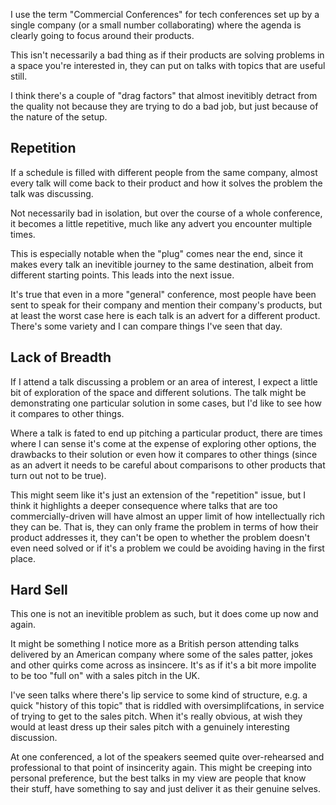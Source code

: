 I use the term "Commercial Conferences" for tech conferences set up by a single company (or a small number collaborating) where the agenda is clearly going to focus around their products.

This isn't necessarily a bad thing as if their products are solving problems in a space you're interested in, they can put on talks with topics that are useful still.

I think there's a couple of "drag factors" that almost inevitibly detract from the quality not because they are trying to do a bad job, but just because of the nature of the setup.

## Repetition

If a schedule is filled with different people from the same company, almost every talk will come back to their product and how it solves the problem the talk was discussing.

Not necessarily bad in isolation, but over the course of a whole conference, it becomes a little repetitive, much like any advert you encounter multiple times.

This is especially notable when the "plug" comes near the end, since it makes every talk an inevitible journey to the same destination, albeit from different starting points. This leads into the next issue.

It's true that even in a more "general" conference, most people have been sent to speak for their company and mention their company's products, but at least the worst case here is each talk is an advert for a different product. There's some variety and I can compare things I've seen that day.

## Lack of Breadth

If I attend a talk discussing a problem or an area of interest, I expect a little bit of exploration of the space and different solutions. The talk might be demonstrating one particular solution in some cases, but I'd like to see how it compares to other things.

Where a talk is fated to end up pitching a particular product, there are times where I can sense it's come at the expense of exploring other options, the drawbacks to their solution or even how it compares to other things (since as an advert it needs to be careful about comparisons to other products that turn out not to be true).

This might seem like it's just an extension of the "repetition" issue, but I think it highlights a deeper consequence where talks that are too commercially-driven will have almost an upper limit of how intellectually rich they can be. That is, they can only frame the problem in terms of how their product addresses it, they can't be open to whether the problem doesn't even need solved or if it's a problem we could be avoiding having in the first place.

## Hard Sell

This one is not an inevitible problem as such, but it does come up now and again.

It might be something I notice more as a British person attending talks delivered by an American company where some of the sales patter, jokes and other quirks come across as insincere. It's as if it's a bit more impolite to be too "full on" with a sales pitch in the UK.

I've seen talks where there's lip service to some kind of structure, e.g. a quick "history of this topic" that is riddled with oversimplifcations, in service of trying to get to the sales pitch. When it's really obvious, at wish they would at least dress up their sales pitch with a genuinely interesting discussion.

At one conferenced, a lot of the speakers seemed quite over-rehearsed and professional to that point of insincerity again. This might be creeping into personal preference, but the best talks in my view are people that know their stuff, have something to say and just deliver it as their genuine selves.
